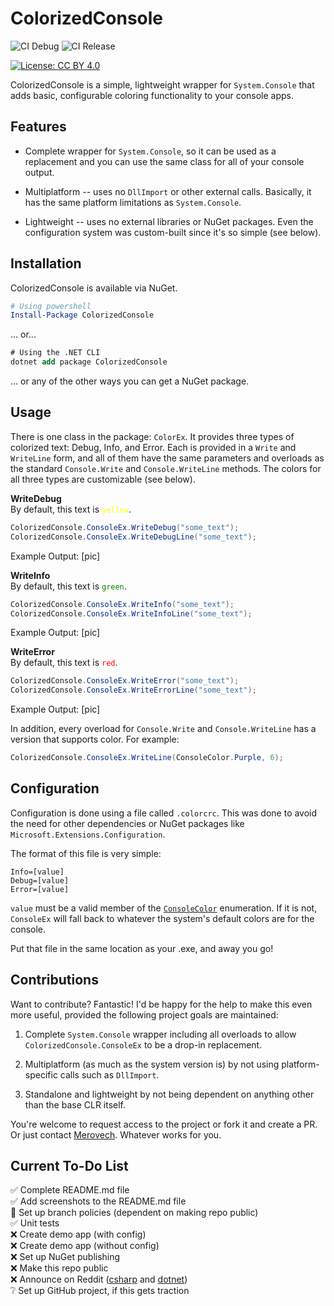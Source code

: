 # ColorizedConsole
![CI Debug](https://github.com/Merovech/ColorizedConsole/actions/workflows/ci-build-debug.yml/badge.svg) ![CI Release](https://github.com/Merovech/ColorizedConsole/actions/workflows/ci-build-release.yml/badge.svg)

[![License: CC BY 4.0](https://img.shields.io/badge/License-CC_BY_4.0-lightgrey.svg)](https://creativecommons.org/licenses/by/4.0/)

ColorizedConsole is a simple, lightweight wrapper for `System.Console` that adds basic, configurable coloring functionality to your console apps.

## Features
* Complete wrapper for `System.Console`, so it can be used as a replacement and you can use the same class for all of your console output.

* Multiplatform -- uses no `DllImport` or other external calls.  Basically, it has the same platform limitations as `System.Console`.

* Lightweight -- uses no external libraries or NuGet packages.  Even the configuration system was custom-built since it's so simple (see below).

## Installation
ColorizedConsole is available via NuGet.
``` powershell
# Using powershell
Install-Package ColorizedConsole
```
... or...
```ps
# Using the .NET CLI
dotnet add package ColorizedConsole
```
... or any of the other ways you can get a NuGet package.

## Usage
There is one class in the package: `ColorEx`.  It provides three types of colorized text: Debug, Info, and Error.  Each is provided in a `Write` and `WriteLine` form, and all of them have the same parameters and overloads as the standard `Console.Write` and `Console.WriteLine` methods.  The colors for all three types are customizable (see below).

**WriteDebug**  
By default, this text is <code style="color: Yellow">yellow</code>.
```csharp
ColorizedConsole.ConsoleEx.WriteDebug("some_text");
ColorizedConsole.ConsoleEx.WriteDebugLine("some_text");
```
Example Output:
[pic]

**WriteInfo**  
By default, this text is <code style="color: Green">green</code>.
```csharp
ColorizedConsole.ConsoleEx.WriteInfo("some_text");
ColorizedConsole.ConsoleEx.WriteInfoLine("some_text");
```
Example Output:
[pic]

**WriteError**  
By default, this text is <code style="color: Red">red</code>.
```csharp
ColorizedConsole.ConsoleEx.WriteError("some_text");
ColorizedConsole.ConsoleEx.WriteErrorLine("some_text");
```
Example Output:
[pic]

In addition, every overload for `Console.Write` and `Console.WriteLine` has a version that supports color.  For example:

```csharp
ColorizedConsole.ConsoleEx.WriteLine(ConsoleColor.Purple, 6);
```

## Configuration
Configuration is done using a file called `.colorcrc`.  This was done to avoid the need for other dependencies or NuGet packages like `Microsoft.Extensions.Configuration`.

The format of this file is very simple:
```
Info=[value]
Debug=[value]
Error=[value]
```

`value` must be a valid member of the [`ConsoleColor`](https://learn.microsoft.com/en-us/dotnet/api/system.consolecolor?view=net-8.0) enumeration.  If it is not, `ConsoleEx` will fall back to whatever the system's default colors are for the console.

Put that file in the same location as your .exe, and away you go!

## Contributions
Want to contribute?  Fantastic!  I'd be happy for the help to make this even more useful, provided the following project goals are maintained:

1. Complete `System.Console` wrapper including all overloads to allow `ColorizedConsole.ConsoleEx` to be a drop-in replacement.

2. Multiplatform (as much as the system version is) by not using platform-specific calls such as `DllImport`.

3. Standalone and lightweight by not being dependent on anything other than the base CLR itself.

You're welcome to request access to the project or fork it and create a PR.  Or just contact [Merovech](https://github.com/Merovech). Whatever works for you.

## Current To-Do List
:white_check_mark: Complete README.md file  
:white_check_mark: Add screenshots to the README.md file  
:white_square_button: Set up branch policies (dependent on making repo public)  
:white_check_mark: Unit tests  
:x: Create demo app (with config)  
:x: Create demo app (without config)  
:x: Set up NuGet publishing  
:x: Make this repo public  
:x: Announce on Reddit ([csharp](http://www.reddit.com/r/csharp) and [dotnet](http://www.reddit.com/r/dotnet))  
:grey_question: Set up GitHub project, if this gets traction